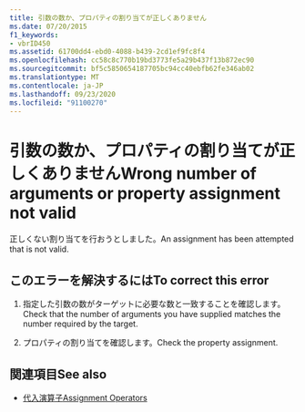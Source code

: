```yaml
---
title: 引数の数か、プロパティの割り当てが正しくありません
ms.date: 07/20/2015
f1_keywords:
- vbrID450
ms.assetid: 61700dd4-ebd0-4088-b439-2cd1ef9fc8f4
ms.openlocfilehash: cc58c8c770b19bd3773fe5a29b437f13b872ec90
ms.sourcegitcommit: bf5c5850654187705bc94cc40ebfb62fe346ab02
ms.translationtype: MT
ms.contentlocale: ja-JP
ms.lasthandoff: 09/23/2020
ms.locfileid: "91100270"
---
```

# <a name="wrong-number-of-arguments-or-property-assignment-not-valid"></a><span data-ttu-id="a5e9d-102">引数の数か、プロパティの割り当てが正しくありません</span><span class="sxs-lookup"><span data-stu-id="a5e9d-102">Wrong number of arguments or property assignment not valid</span></span>

<span data-ttu-id="a5e9d-103">正しくない割り当てを行おうとしました。</span><span class="sxs-lookup"><span data-stu-id="a5e9d-103">An assignment has been attempted that is not valid.</span></span>  
  
## <a name="to-correct-this-error"></a><span data-ttu-id="a5e9d-104">このエラーを解決するには</span><span class="sxs-lookup"><span data-stu-id="a5e9d-104">To correct this error</span></span>  
  
1. <span data-ttu-id="a5e9d-105">指定した引数の数がターゲットに必要な数と一致することを確認します。</span><span class="sxs-lookup"><span data-stu-id="a5e9d-105">Check that the number of arguments you have supplied matches the number required by the target.</span></span>  
  
2. <span data-ttu-id="a5e9d-106">プロパティの割り当てを確認します。</span><span class="sxs-lookup"><span data-stu-id="a5e9d-106">Check the property assignment.</span></span>  
  
## <a name="see-also"></a><span data-ttu-id="a5e9d-107">関連項目</span><span class="sxs-lookup"><span data-stu-id="a5e9d-107">See also</span></span>

- [<span data-ttu-id="a5e9d-108">代入演算子</span><span class="sxs-lookup"><span data-stu-id="a5e9d-108">Assignment Operators</span></span>](../language-reference/operators/assignment-operators.md)
